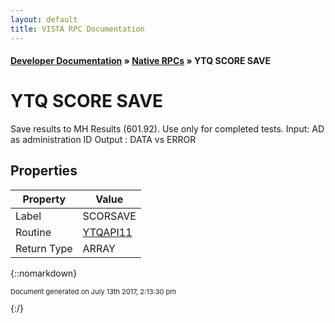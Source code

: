 ```yaml
---
layout: default
title: VISTA RPC Documentation
---
```


#### [Developer Documentation](../index) &#187; [Native RPCs](TableOfContents) &#187; YTQ SCORE SAVE<br/>
# YTQ SCORE SAVE

Save results to MH Results (601.92). Use only for completed tests.      Input: AD as administration ID   Output : DATA vs ERROR     

## Properties

Property | Value
--- | ---
Label | SCORSAVE
Routine | [YTQAPI11](http://code.osehra.org/dox/Routine_YTQAPI11_source.html)
Return Type | ARRAY




{::nomarkdown} <br/><p style="font-size: 11px">Document generated on July 13th 2017, 2:13:30 pm</p>{:/}